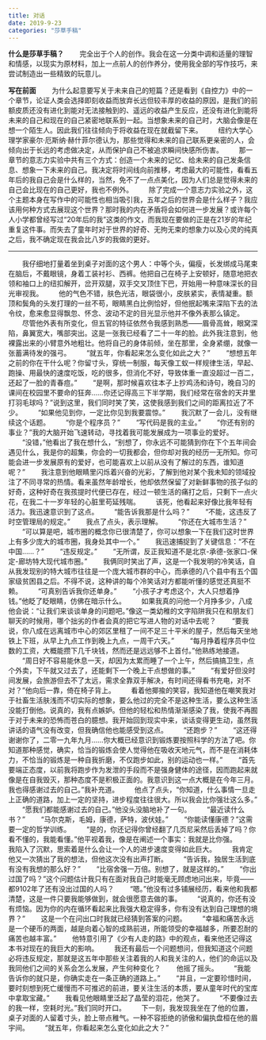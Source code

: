 ```yaml
---
title: 对话
date: 2019-9-23
categories: "莎草手稿"
---
```


**什么是莎草手稿？**
&#8194;&#8194;&#8194;&#8194;完全出于个人的创作。我会在这一分类中调和适量的理智和情感，以现实为原材料，加上一点前人的创作养分，使用我全部的写作技巧，来尝试制造出一些精致的玩意儿。

**写在前面**
&#8194;&#8194;&#8194;&#8194;为什么起意要写关于未来自己的短篇？还是看到《自控力》中的一个章节，论证人类会选择即刻收益而放弃长远但较丰厚的收益的原因，是我们的前额皮质还没有进化到能对无法接触到的、遥远的收益产生反应，还没有进化到能将未来的自己和现在的自己紧密地联系到一起。当想象未来的自己时，大脑会像是在想一个陌生人。因此我们往往倾向于将收益在现在就截留下来。
&#8194;&#8194;&#8194;&#8194;纽约大学心理学家豪尔·厄斯纳·赫什菲尔德认为，那些觉得和未来的自己联系更亲密的人，会倾向出于长远的考虑做决定，从而保护自己不被追求瞬间快感所伤害。
&#8194;&#8194;&#8194;&#8194;那一章节的意志力实验中共有三个方式：创造一个未来的记忆、给未来的自己发条信息、想象一下未来的自己。我决定将时间线向前推移，考虑最大的可能性，看看五年后的我自己会是什么样的，当然，免不了一点点美化，因为人们总是觉得未来的自己会比现在的自己更好，我也不例外。
&#8194;&#8194;&#8194;&#8194;除了完成一个意志力实验之外，这个主题本身在写作中的可能性也相当吸引我，五年之后的世界会是什么样子？我应该用何种方式去展现这个世界？那时我的内在矛盾将会如何进一步发展？或许每个人小学都曾经写过“20年后的我”这类的作文，而我现在要做的正是在21岁的年纪重复这件事。而失去了童年时对于世界的好奇、无拘无束的想象力以及心灵的纯真之后，我不确定现在我会比八岁的我做的更好。

---

&#8194;&#8194;&#8194;&#8194;我仔细地打量着坐到桌子对面的这个男人：中等个头，偏瘦，长发绑成马尾束在脑后，不戴眼镜，身着工装衬衫、西裤。他把自己在椅子上安顿好，随意地把衣领和袖口上的纽扣解开，岔开双腿，双手交叉顶住下巴，开始用一种意味深长的目光审视我。
&#8194;&#8194;&#8194;&#8194;他的气色不错，肤色光洁，眼袋很小，皮肤紧实，表情凝重。额顶和鬓角的头发打理的一丝不苟，眼睛黑白比例恰好，但他抿起嘴来深陷下去的法令纹，愈来愈显得飘忽、怀念、波动不定的目光显示他并不像外表那么镇定。
&#8194;&#8194;&#8194;&#8194;尽管他外表有所变化，但五官的特征依然令我感到熟悉——眉骨高耸，眼窝深陷，鼻翼宽大，嘴部突出。这是一张我已经看了二十一年的脸。此外我注意到，他裸露出来的小臂意外地粗壮。他将自己的身体前倾，坐在那里，全身紧绷，就像一张蓄满待发的强弓。
&#8194;&#8194;&#8194;&#8194;“就五年，你看起来怎么变化如此之大？” 
&#8194;&#8194;&#8194;&#8194;“想想五年之前的你在干什么呢？你留寸头，穿统一制服，每天像工蚁一样规律生活，早起、跑操、用最快的速度吃饭，吃的很多，但消化不好，导致体重一直没超过一百二，还起了一脸的青春痘。”
&#8194;&#8194;&#8194;&#8194;“是啊，那时候喜欢往本子上抄鸡汤和诗句，晚自习的课间在校园里不要命的狂奔……你还记得高三下半学期，我们经常在宿舍的天井里打羽毛球吗？”说到这里，我们同时笑了笑，这使我感到我们之间的距离拉近了不少。
&#8194;&#8194;&#8194;&#8194;“如果他见到你，一定比你见到我要震惊。”
&#8194;&#8194;&#8194;&#8194;我沉默了一会儿，没有继续这个话题。
&#8194;&#8194;&#8194;&#8194;“你是个程序员？”
&#8194;&#8194;&#8194;&#8194;“写代码是我的主业。”
&#8194;&#8194;&#8194;&#8194;“你还有别的事业？”我的大脑开始飞速转动，寻找着我可能发展成为一项事业的爱好。
&#8194;&#8194;&#8194;&#8194;“没错，”他看出了我在想什么，“别想了，你永远不可能猜到你在下个五年间会遇见什么，我是你的超集，你会的一切我都会，但你却对我的经历一无所知。你可能会进一步发展原有的爱好，也可能喜欢上以前从没有了解过的东西，谁知道呢？”
&#8194;&#8194;&#8194;&#8194;我注意到他眼睛里闪烁着兴奋的光彩，了解到他对某个我未知的领域投注了不同寻常的热情。看来虽然年龄增长，他却依然保留了对新鲜事物的孩子似的好奇，这种好奇在我孩提时代便已存在，经过一顿生活的痛打之后，只剩下一点火花，在我二十一岁年轻的心脏里苟延残喘。
&#8194;&#8194;&#8194;&#8194;该死，他看起来好像比我年轻有活力。我迅速意识到了这点。
&#8194;&#8194;&#8194;&#8194;“能告诉我那是什么吗？”
&#8194;&#8194;&#8194;&#8194;“不能，这违反了时空管理局的规定。”
&#8194;&#8194;&#8194;&#8194;我点了点头，表示理解。
&#8194;&#8194;&#8194;&#8194;“你还在大城市生活？”
&#8194;&#8194;&#8194;&#8194;“可以算是吧，城市圈的概念你已很清楚了，你可以想象一下在我们这时世界上有多少庞大的城市圈，我身处其中一个。”
&#8194;&#8194;&#8194;&#8194;我迅速捕捉到了关键信息：“不在中国……？”
&#8194;&#8194;&#8194;&#8194;“违反规定。”
&#8194;&#8194;&#8194;&#8194;“无所谓，反正我知道不是北京-承德-张家口-保定-廊坊特大现代城市圈。”
&#8194;&#8194;&#8194;&#8194;我俩同时笑出了声，这是一个我发明的冷笑话，自从我发现别的特大城市往往是一个庞大城市群的中心，而承德的八个县中有五个国家级贫困县之后。不得不说，这种讲的每个冷笑话对方都能听懂的感觉还真挺不赖。
&#8194;&#8194;&#8194;&#8194;“可真别告诉我你还单身。”
&#8194;&#8194;&#8194;&#8194;“小孩子才考虑这个，大人只想着挣钱。”他眨了眨眼睛，仿佛在暗示什么。
&#8194;&#8194;&#8194;&#8194;如果我真的问他一个月挣多少，八成他会说：“让我们来谈谈单身的问题吧。”像这一类幼稚的文字陷阱我只在和朋友们聊天的时候用，哪个拙劣的作者会真的把它写进人物的对话中去呢？
&#8194;&#8194;&#8194;&#8194;“要我说，你八成在远离城市中心的郊区里租了一间不足三十平米的屋子，然后每天坐地铁上下班，从早上九点工作到晚上九点，一周干六天。”
&#8194;&#8194;&#8194;&#8194;“每月挣着程序员中位数的工资，大概能攒下几千块钱，然而还是远远够不上首付。”他熟练地接道。
&#8194;&#8194;&#8194;&#8194;“周日好不容易能休息一天，却因为太累而睡了一个上午，然后搞搞卫生，点个外卖，下午就又过去了，还能剩下一个晚上干点想做的事。”
&#8194;&#8194;&#8194;&#8194;“有爱好但没时间发展，会旅游但去不了太远，需求全靠双手解决，有时间还得看书充电，对不对？”他向后一靠，倚在椅子背上。
&#8194;&#8194;&#8194;&#8194;看着他揶揄的笑容，我知道他在嘲笑我对于社畜生活肤浅而不切实际的想象，要么他过的完全不是这种生活，要么这种生活没能打倒他。说真的，我有点嫉妒。但他的轻松和热情渐渐感染了我，使我不再囿于对于未来的恐怖而苍白的臆想。我开始回到现实中来，谈话变得更生动，虽然我讲话的语气没有改变，但我确信他也能感受到这点。
&#8194;&#8194;&#8194;&#8194;“还跑步？”
&#8194;&#8194;&#8194;&#8194;“这还得谢谢你了，二零一九年九月……你大概已经意识到锻炼要按照科学的方法了吧。你知道那种感觉，确实，恰当的锻炼会使人觉得他在吸收天地元气，而不是在消耗体力，不恰当的锻炼是一种自我折磨，不仅跑步如此，别的运动也一样。”
&#8194;&#8194;&#8194;&#8194;“首先要端正态度，以前我将跑步作为发泄的手段而不是强身健体的途径，因而跑起来就像是在自我毁灭，那种态度不是积极正面的。我意识到这一点大概是在今年三月。我也得感谢过去的自己。”我补充道。
&#8194;&#8194;&#8194;&#8194;他点了点头，“你知道，什么事情一旦走上正确的道路，加上一定的坚持，进步程度往往很大。所以我会比你强壮这么多。”
&#8194;&#8194;&#8194;&#8194;“愿我们都能感谢过去的自己。”他没头没脑地补了一句。
&#8194;&#8194;&#8194;&#8194;“最近读什么书？”
&#8194;&#8194;&#8194;&#8194;“马尔克斯，毛姆，康德，萨特，波伏娃。”
&#8194;&#8194;&#8194;&#8194;“你能读懂康德？”这需要一定的哲学训练。
&#8194;&#8194;&#8194;&#8194;“是的，你还记得你曾经翻了几页尼采然后丢掉了吗？你看不懂的，我能看懂。”他平视着我，像是在阐述一个事实：我就是比你强。
&#8194;&#8194;&#8194;&#8194;我陷入了沉默，思索着是什么会让一个人的进步速度变得如此巨大。
&#8194;&#8194;&#8194;&#8194;我肯定他又一次猜出了我的想法，但他这次没有出声打断。
&#8194;&#8194;&#8194;&#8194;“告诉我，独居生活到底有没有我想的那么好？”
&#8194;&#8194;&#8194;&#8194;“比宿舍强一万倍。别想了，就是这样的。”
&#8194;&#8194;&#8194;&#8194;“你出过国了吗？”这个问题估计我只有在面对我自己时能毫无顾虑地问出来，毕竟——都9102年了还有没出过国的人吗？
&#8194;&#8194;&#8194;&#8194;“嗯。”他没有过多铺展经历，看来他和我都清楚，这是一件只要我能够做到，就会很愿意去做的事。
&#8194;&#8194;&#8194;&#8194;“说真的，你还有没有烦恼。因为你的内在循环看起来比我强大稳定得多，你有没有达到自己理想的境界？”
&#8194;&#8194;&#8194;&#8194;这是一个在问出口时我就已经猜到答案的问题。
&#8194;&#8194;&#8194;&#8194;“幸福和痛苦永远是一个硬币的两面，越是向着心智的成熟前进，所能领受的幸福越多，所要忍耐的痛苦也越丰富。”
&#8194;&#8194;&#8194;&#8194;他特意引用了《少有人走的路》中的观点，看来他还记得这本书对现在的我巨大的影响。
&#8194;&#8194;&#8194;&#8194;我还有最后一个问题想问，但我知道这个问题必将违反规定，那就是这五年中那些关注着我的人和我关注的人，他们的命运以及我同他们之间的关系会怎么发展，产生何种变化？
&#8194;&#8194;&#8194;&#8194;他摇了摇头。
&#8194;&#8194;&#8194;&#8194;“我能告诉你的就只是，你确实走在一条正确的道路上。”
&#8194;&#8194;&#8194;&#8194;“并且，一定要珍惜时间，要时刻想到死亡缓慢而不可推迟的前进，要关注生活的本质，要从童年时代的宝库中拿取宝藏。”
&#8194;&#8194;&#8194;&#8194;我看见他眼睛里泛起了晶莹的泪花，他哭了。
&#8194;&#8194;&#8194;&#8194;“不要像过去的我一样，空耗时光。”我们同时开口。
&#8194;&#8194;&#8194;&#8194;下一刻，我发现我坐在了他的位置，桌子对面的人留着寸头，脸上带点稚气。一种不容拒绝的骄傲和偏执盘桓在他的眉宇间。
&#8194;&#8194;&#8194;&#8194;“就五年，你看起来怎么变化如此之大？” 